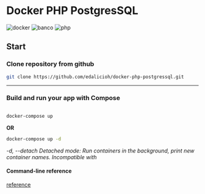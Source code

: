 # Docker PHP PostgresSQL


![docker](https://img.shields.io/badge/docker-compose-brightgreen "docker") ![banco](https://img.shields.io/badge/banco-postgres-green "banco") ![php](https://img.shields.io/badge/php-7.4-green "php")


## Start

### Clone repository from github

```bash
git clone https://github.com/edalicioh/docker-php-postgressql.git
```

----------
### Build and run your app with Compose

```bash

docker-compose up
```
**OR**
```bash
docker-compose up -d
```


*-d, --detach Detached mode: Run containers in the background,
print new container names. Incompatible with*

#### Command-line reference
[reference](https://docs.docker.com/compose/reference/up/)